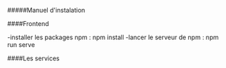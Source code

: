 #####Manuel d'instalation

####Frontend

-installer les packages npm : npm install
-lancer le serveur de npm : npm run serve

####Les services

